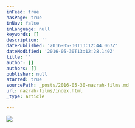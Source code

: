 ```yaml
---
inFeed: true
hasPage: true
inNav: false
inLanguage: null
keywords: []
description: ''
datePublished: '2016-05-30T13:12:44.067Z'
dateModified: '2016-05-30T13:12:28.140Z'
title: ''
author: []
authors: []
publisher: null
starred: true
sourcePath: _posts/2016-05-30-nazrah-films.md
url: nazrah-films/index.html
_type: Article

---
```

![](https://the-grid-user-content.s3-us-west-2.amazonaws.com/ccac95e2-a0d3-4516-b239-b33b0c70b5ad.jpg)